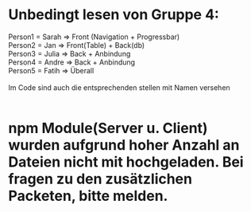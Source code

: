 # Unbedingt lesen von Gruppe 4:
Person1 = Sarah => Front (Navigation + Progressbar)<br/>
Person2 = Jan => Front(Table) + Back(db)<br/>
Person3 = Julia => Back + Anbindung<br/>
Person4 = Andre => Back + Anbindung<br/>
Person5 = Fatih => Überall<br/>
<br/>
Im Code sind auch die entsprechenden stellen mit Namen versehen<br/>
<br/>
# npm Module(Server u. Client) wurden aufgrund hoher Anzahl an Dateien nicht mit hochgeladen. Bei fragen zu den zusätzlichen Packeten, bitte melden.


